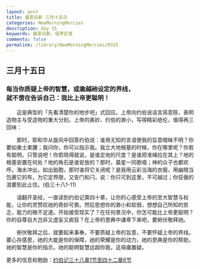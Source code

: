 ```yaml
---
layout: post
title: 晨恩日新 三月十五日
categories: NewMorningMercies
description: day 15
keywords: 晨恩日新，保罗区普
comments: false
permalink: /library/NewMorningMercies/0315
---
```


## 三月十五日

### 每当你质疑上帝的智慧，或逾越祂设定的界线，<br> 就不啻在告诉自己：我比上帝更聪明！


&emsp;&emsp;这是典型的「先看清楚你的地步吧」式回应。上帝向约伯说话言简意赅，表明造物主与受造物的重大分别。上帝的奥妙、约伯的渺小，写得精彩绝伦，值得再三回味：

&emsp;&emsp;那时，耶和华从旋风中回答约伯说：谁用无知的言语使我的旨意暗昧不明？你要如勇士束腰；我问你，你可以指示我。我立大地根基的时候，你在哪里呢？你若有聪明，只管说吧！你若晓得就说，是谁定地的尺度？是谁把准绳拉在其上？地的根基安置在何处？地的角石是谁安放的？那时，晨星一同歌唱；神的众子也都欢呼。海水冲出，如出胎胞，那时谁将它关闭呢？是我用云彩当海的衣服，用幽暗当包裹它的布，为它定界限，又安门和闩，说：你只可到这里，不可越过；你狂傲的浪要到此止住。(伯三十八1-11)

&emsp;&emsp;请翻开圣经，一直读到约伯记第四十章，让你的心感受上帝的至大智慧与权能，让你的灵赞叹祂的奇妙可畏。然后思想你的渺小和软弱，想想自己所知的贫乏，能力的微不足道。开始接受现实了？在任何景况中，你怎可能比上帝更聪明？你的自尊自大岂非又虚妄又疯狂？在上帝的恩典中谦卑下来吧，要俯伏敬拜祂。

&emsp;&emsp;俯伏敬拜之后，就要起来事奉。不要质疑上帝的旨意，不要怀疑上帝的界线。要心存感恩，祂的大能是你的保障，祂的荣耀是你的动力，祂的恩典是你的帮助，祂的智慧是你的指示。祂的聪明智慧远超你我，这毋庸置疑。

更多的信息和勉励：[约伯记三十八章1节至四十二章6节](http://rcuv.hkbs.org.hk/CUNP1s/JOB/38/)